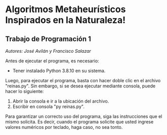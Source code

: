 # Algoritmos Metaheurísticos Inspirados en la Naturaleza!

## Trabajo de Programación 1

*Autores: José Avilán y Francisco Salazar*

Antes de ejecutar el programa, es necesario:
- Tener instalado Python 3.8.10 en su sistema.

Luego, para ejecutar el programa, basta con hacer doble clic en el archivo "reinas.py".
Sin embargo, si se desea ejecutar mediante consola, puede hacer lo siguiente:
1. Abrir la consola e ir a la ubicación del archivo.
2. Escribir en consola "py reinas.py".

Para garantizar un correcto uso del programa, siga las instrucciones que el mismo solicita.
Es decir, cuando el programa solicite que usted ingrese valores numéricos por teclado, haga caso, no sea tonto.

